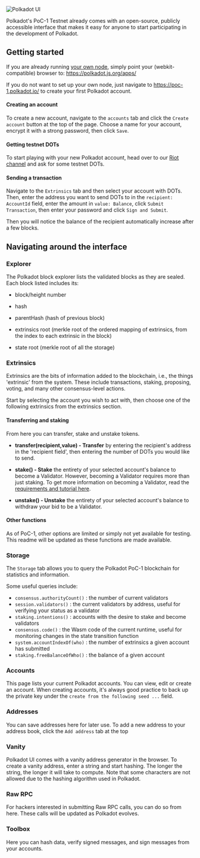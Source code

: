 ![Polkadot UI](https://i.imgur.com/ShUq0P9.png)

Polkadot's PoC-1 Testnet already comes with an open-source, publicly accessible interface that makes it easy for anyone to start participating in the development of Polkadot.

## Getting started

If you are already running [your own node](https://github.com/paritytech/polkadot), simply point your (webkit-compatible) browser to: https://polkadot.js.org/apps/ 

If you do not want to set up your own node, just navigate to https://poc-1.polkadot.io/ to create your first Polkadot account.

#### Creating an account

To create a new account, navigate to the `accounts` tab and click the `Create account` button at the top of the page. Choose a name for your account, encrypt it with a strong password, then click `Save`.

#### Getting testnet DOTs

To start playing with your new Polkadot account, head over to our [Riot channel](https://riot.im/app/#/room/#polkadot-watercooler:matrix.org) and ask for some testnet DOTs. 

#### Sending a transaction

Navigate to the `Extrinsics` tab and then select your account with DOTs. Then, enter the address you want to send DOTs to in the `recipient: AccountId` field, enter the amount in `value: Balance`, click `Submit Transaction`, then enter your password and click `Sign and Submit`.

Then you will notice the balance of the recipient automatically increase after a few blocks.

## Navigating around the interface


### Explorer

The Polkadot block explorer lists the validated blocks as they are sealed. Each block listed includes its:

- block/height number

- hash

- parentHash (hash of previous block)

- extrinsics root (merkle root of the ordered mapping of extrinsics, from the index to each extrinsic in the block)

- state root (merkle root of all the storage)

### Extrinsics

Extrinsics are the bits of information added to the blockchain, i.e., the things 'extrinsic' from the system. These include transactions, staking, proposing, voting, and many other consensus-level actions.

Start by selecting the account you wish to act with, then choose one of the following extrinsics from the extrinsics section.

#### Transferring and staking

From here you can transfer, stake and unstake tokens. 

- **transfer(recipient,value) - Transfer** by entering the recipient's address in the 'recipient field', then entering the number of DOTs you would like to send.

- **stake() - Stake** the entirety of your selected account's balance to become a Validator. However, becoming a Validator requires more than just staking. To get more information on becoming a Validator, read the [requirements and tutorial here](https://github.com/paritytech/polkadot/wiki/Validating-on-PoC-1).

- **unstake() - Unstake** the entirety of your selected account's balance to withdraw your bid to be a Validator.

#### Other functions

As of PoC-1, other options are limited or simply not yet available for testing. This readme will be updated as these functions are made available.

### Storage

The `Storage` tab allows you to query the Polkadot PoC-1 blockchain for statistics and information.

Some useful queries include:
- `consensus.authorityCount()` : the number of current validators
- `session.validators()` : the current validators by address, useful for verifying your status as a validator
- `staking.intentions()` : accounts with the desire to stake and become validators 
- `consensus.code()` : the Wasm code of the current runtime, useful for monitoring changes in the state transition function 
- `system.accountIndexOf(who)` : the number of extrinsics a given account has submitted
- `staking.freeBalanceOfWho()` : the balance of a given account 

### Accounts

This page lists your current Polkadot accounts. You can view, edit or create an account. When creating accounts, it's always good practice to back up the private key under the `create from the following seed ...` field.

### Addresses

You can save addresses here for later use. To add a new address to your address book, click the `Add address` tab at the top

### Vanity

Polkadot UI comes with a vanity address generator in the browser. To create a vanity address, enter a string and start hashing. The longer the string, the longer it will take to compute. Note that some characters are not allowed due to the hashing algorithm used in Polkadot.

### Raw RPC

For hackers interested in submitting Raw RPC calls, you can do so from here. These calls will be updated as Polkadot evolves.

### Toolbox

Here you can hash data, verify signed messages, and sign messages from your accounts.
